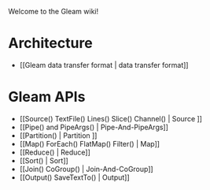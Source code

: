 Welcome to the Gleam wiki!

# Architecture
* [[Gleam data transfer format | data transfer format]]

# Gleam APIs
* [[Source() TextFile() Lines() Slice() Channel() | Source ]]
* [[Pipe() and PipeArgs() | Pipe-And-PipeArgs]]
* [[Partition() | Partition ]]
* [[Map() ForEach() FlatMap() Filter() | Map]]
* [[Reduce() | Reduce]]
* [[Sort() | Sort]]
* [[Join() CoGroup() | Join-And-CoGroup]]
* [[Output() SaveTextTo() | Output]]

